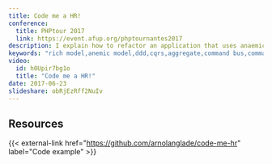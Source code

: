 ```yaml
---
title: Code me a HR!
conference:
  title: PHPtour 2017
  link: https://event.afup.org/phptournantes2017
description: I explain how to refactor an application that uses anaemic models to rich models. I introduce some design patterns like the repository, handling use cases with a command handler and the basics of CQRS.
keywords: "rich model,anemic model,ddd,cqrs,aggregate,command bus,command,command handler"
video:
  id: h0Upir7bg1o
  title: "Code me a HR!"
date: 2017-06-23
slideshare: obRjEzRff2NuIv
---
```


## Resources

{{< external-link href="https://github.com/arnolanglade/code-me-hr" label="Code example" >}}

